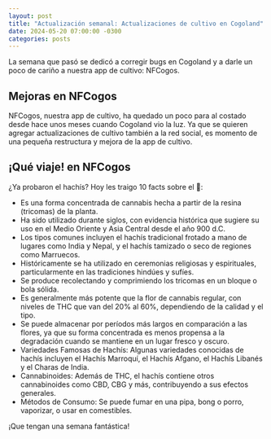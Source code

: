 ```yaml
---
layout: post
title: "Actualización semanal: Actualizaciones de cultivo en Cogoland"
date: 2024-05-20 07:00:00 -0300
categories: posts
---
```


La semana que pasó se dedicó a corregir bugs en Cogoland y a darle un poco de cariño a nuestra app de cultivo: NFCogos.

## Mejoras en NFCogos

NFCogos, nuestra app de cultivo, ha quedado un poco para al costado desde hace unos meses cuando Cogoland vio la luz. Ya que se quieren agregar actualizaciones de cultivo también a la red social, es momento de una pequeña restructura y mejora de la app de cultivo.

## ¡Qué viaje! en NFCogos

¿Ya probaron el hachís? Hoy les traigo 10 facts sobre el 🍫:

- Es una forma concentrada de cannabis hecha a partir de la resina (tricomas) de la planta.
- Ha sido utilizado durante siglos, con evidencia histórica que sugiere su uso en el Medio Oriente y Asia Central desde el año 900 d.C.
- Los tipos comunes incluyen el hachís tradicional frotado a mano de lugares como India y Nepal, y el hachís tamizado o seco de regiones como Marruecos.
- Históricamente se ha utilizado en ceremonias religiosas y espirituales, particularmente en las tradiciones hindúes y sufíes.
- Se produce recolectando y comprimiendo los tricomas en un bloque o bola sólida.
- Es generalmente más potente que la flor de cannabis regular, con niveles de THC que van del 20% al 60%, dependiendo de la calidad y el tipo.
- Se puede almacenar por períodos más largos en comparación a las flores, ya que su forma concentrada es menos propensa a la degradación cuando se mantiene en un lugar fresco y oscuro.
- Variedades Famosas de Hachís: Algunas variedades conocidas de hachís incluyen el Hachís Marroquí, el Hachís Afgano, el Hachís Libanés y el Charas de India.
- Cannabinoides: Además de THC, el hachís contiene otros cannabinoides como CBD, CBG y más, contribuyendo a sus efectos generales.
- Métodos de Consumo: Se puede fumar en una pipa, bong o porro, vaporizar, o usar en comestibles.

¡Que tengan una semana fantástica!
